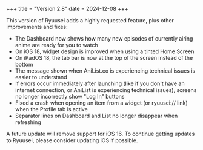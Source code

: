 +++
title = "Version 2.8"
date = 2024-12-08
+++

This version of Ryuusei adds a highly requested feature, plus other improvements and fixes:

- The Dashboard now shows how many new episodes of currently airing anime are ready for you to watch
- On iOS 18, widget design is improved when using a tinted Home Screen
- On iPadOS 18, the tab bar is now at the top of the screen instead of the bottom
- The message shown when AniList.co is experiencing technical issues is easier to understand
- If errors occur immediately after launching (like if you don't have an internet connection, or AniList is experiencing technical issues), screens no longer incorrectly show "Log In" buttons
- Fixed a crash when opening an item from a widget (or ryuusei:// link) when the Profile tab is active
- Separator lines on Dashboard and List no longer disappear when refreshing

A future update will remove support for iOS 16. To continue getting updates to Ryuusei, please consider updating iOS if possible.
